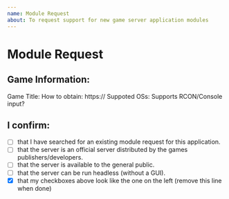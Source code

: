 ```yaml
---
name: Module Request
about: To request support for new game server application modules
---
```


# Module Request

## Game Information:

Game Title:
How to obtain: https://
Suppoted OSs:
Supports RCON/Console input?

## I confirm:
<!-- Put an x in the square brackets to confirm, make sure there's no spaces so it's just [x] -->
- [ ] that I have searched for an existing module request for this application.
- [ ] that the server is an official server distributed by the games publishers/developers.
- [ ] that the server is available to the general public.
- [ ] that the server can be run headless (without a GUI).
- [x] that my checkboxes above look like the one on the left (remove this line when done)
